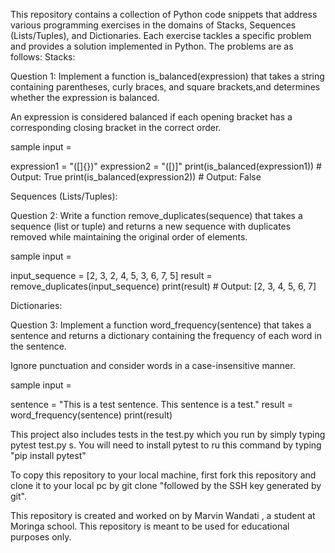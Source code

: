 This repository contains a collection of Python code snippets that address various programming exercises in the domains of Stacks, Sequences (Lists/Tuples), and Dictionaries. Each exercise tackles a specific problem and provides a solution implemented in Python.
The problems are as follows:
Stacks:

Question 1: Implement a function is_balanced(expression) that takes a string
containing parentheses, curly braces, and square brackets,and determines whether
the expression is balanced.

An expression is considered balanced if each opening bracket has a corresponding closing
bracket in the correct order.

sample input =

expression1 = "([]{})"
expression2 = "([)]"
print(is_balanced(expression1)) # Output: True
print(is_balanced(expression2)) # Output: False

Sequences (Lists/Tuples):

Question 2: Write a function remove_duplicates(sequence) that takes a
sequence (list or tuple) and returns a new sequence with duplicates
removed while maintaining the original order of elements.

sample input =

input_sequence = [2, 3, 2, 4, 5, 3, 6, 7, 5]
result = remove_duplicates(input_sequence)
print(result) # Output: [2, 3, 4, 5, 6, 7]

Dictionaries:

Question 3: Implement a function word_frequency(sentence) that takes
a sentence and returns a dictionary containing the frequency of each
word in the sentence.

Ignore punctuation and consider words in a case-insensitive manner.

sample input =

sentence = "This is a test sentence. This sentence is a test."
result = word_frequency(sentence)
print(result)

This project also includes tests in the test.py which you run by simply typing pytest test.py
s.
You will need to install pytest to ru this command by typing "pip install pytest"

To copy this repository to your local machine, first fork this repository and clone it to your local pc by git clone "followed by the SSH key generated by git".

This repository is created and worked on by Marvin Wandati , a student at Moringa school. This repository is meant to be used for educational purposes only.
